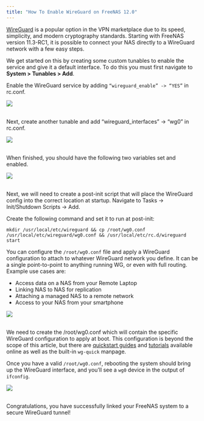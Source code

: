 ```yaml
---
title: "How To Enable WireGuard on FreeNAS 12.0"
---
```


[WireGuard](https://www.wireguard.com/) is a popular option in the VPN marketplace due to its speed, simplicity, and modern cryptography standards. Starting with FreeNAS version 11.3-RC1, it is possible to connect your NAS directly to a WireGuard network with a few easy steps.

We get started on this by creating some custom tunables to enable the 
service and give it a default interface. To do this you must first navigate to **System > Tunables > Add**.

Enable the WireGuard service by adding `“wireguard_enable” -> “YES”` in rc.conf.

<img src="/images/wireguard_enable.png">
<br><br>

Next, create another tunable and add “wireguard_interfaces” -> “wg0” in rc.conf.

<img src="/images/wireguard_interfaces.png">
<br><br>

When finished, you should have the following two variables set and enabled.

<img src="/images/wireguard_variables.png">
<br><br>

Next, we will need to create a post-init script that will place the WireGuard config into the correct location at startup. Navigate to Tasks -> Init/Shutdown Scripts -> Add.

Create the following command and set it to run at post-init:

```
mkdir /usr/local/etc/wireguard && cp /root/wg0.conf /usr/local/etc/wireguard/wg0.conf && /usr/local/etc/rc.d/wireguard start
```

You can configure the `/root/wg0.conf` file and apply a WireGuard configuration to attach to whatever WireGuard network you define. It can be a single point-to-point to anything running WG, or even with full routing. Example use cases are:

+ Access data on a NAS from your Remote Laptop
+ Linking NAS to NAS for replication
+ Attaching a managed NAS to a remote network
+ Access to your NAS from your smartphone

<img src="/images/wireguard_post_init.png">
<br><br>

We need to create the /root/wg0.conf which will contain the specific WireGuard configuration to apply at boot. This configuration is beyond the scope of this article, but there are [quickstart guides](https://www.wireguard.com/quickstart/) and [tutorials](https://www.linode.com/docs/networking/vpn/set-up-wireguard-vpn-on-ubuntu/) available online as well as the built-in `wg-quick` manpage.

Once you have a valid `/root/wg0.conf`, rebooting the system should bring up the WireGuard interface, and you’ll see a `wg0` device in the output of `ifconfig`.

<img src="/images/WireguardFreeNAS-5.png">
<br><br>

Congratulations, you have successfully linked your FreeNAS system to a secure WireGuard tunnel!
